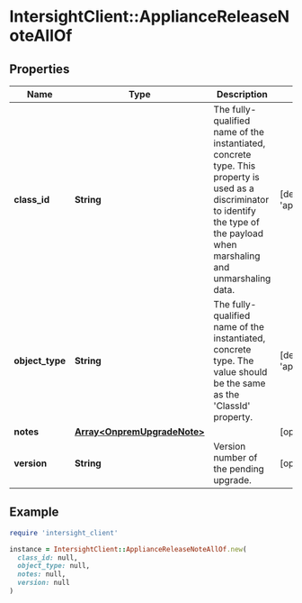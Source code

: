 # IntersightClient::ApplianceReleaseNoteAllOf

## Properties

| Name | Type | Description | Notes |
| ---- | ---- | ----------- | ----- |
| **class_id** | **String** | The fully-qualified name of the instantiated, concrete type. This property is used as a discriminator to identify the type of the payload when marshaling and unmarshaling data. | [default to &#39;appliance.ReleaseNote&#39;] |
| **object_type** | **String** | The fully-qualified name of the instantiated, concrete type. The value should be the same as the &#39;ClassId&#39; property. | [default to &#39;appliance.ReleaseNote&#39;] |
| **notes** | [**Array&lt;OnpremUpgradeNote&gt;**](OnpremUpgradeNote.md) |  | [optional] |
| **version** | **String** | Version number of the pending upgrade. | [optional][readonly] |

## Example

```ruby
require 'intersight_client'

instance = IntersightClient::ApplianceReleaseNoteAllOf.new(
  class_id: null,
  object_type: null,
  notes: null,
  version: null
)
```

